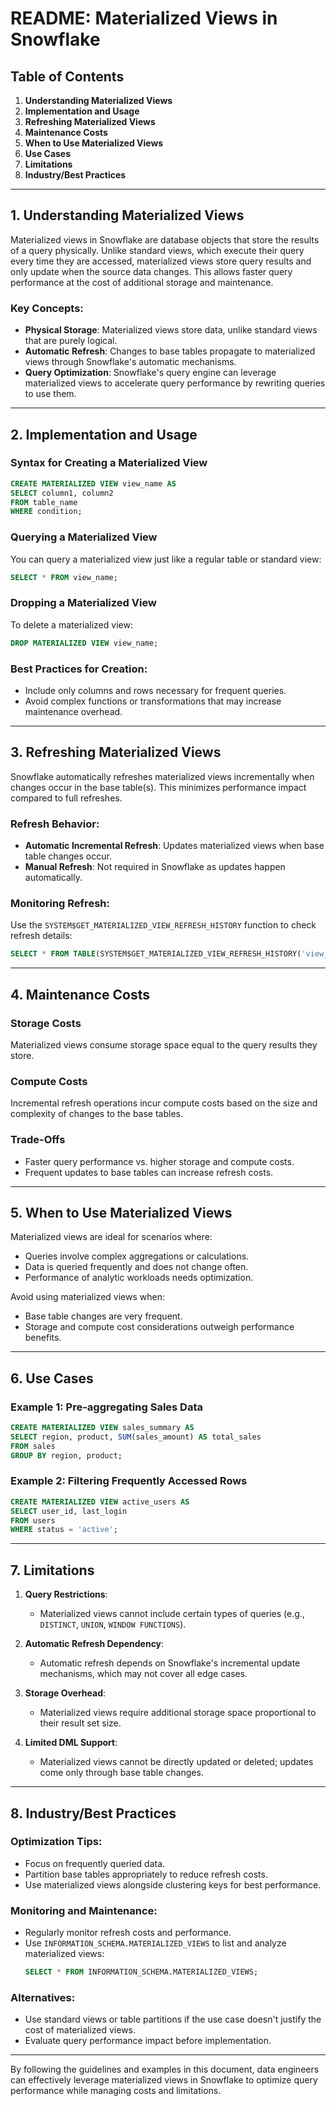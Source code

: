 # README: Materialized Views in Snowflake

## Table of Contents
1. **Understanding Materialized Views**
2. **Implementation and Usage**
3. **Refreshing Materialized Views**
4. **Maintenance Costs**
5. **When to Use Materialized Views**
6. **Use Cases**
7. **Limitations**
8. **Industry/Best Practices**

---

## 1. Understanding Materialized Views

Materialized views in Snowflake are database objects that store the results of a query physically. Unlike standard views, which execute their query every time they are accessed, materialized views store query results and only update when the source data changes. This allows faster query performance at the cost of additional storage and maintenance.

### Key Concepts:
- **Physical Storage**: Materialized views store data, unlike standard views that are purely logical.
- **Automatic Refresh**: Changes to base tables propagate to materialized views through Snowflake's automatic mechanisms.
- **Query Optimization**: Snowflake's query engine can leverage materialized views to accelerate query performance by rewriting queries to use them.

---

## 2. Implementation and Usage

### Syntax for Creating a Materialized View
```sql
CREATE MATERIALIZED VIEW view_name AS
SELECT column1, column2
FROM table_name
WHERE condition;
```

### Querying a Materialized View
You can query a materialized view just like a regular table or standard view:
```sql
SELECT * FROM view_name;
```

### Dropping a Materialized View
To delete a materialized view:
```sql
DROP MATERIALIZED VIEW view_name;
```

### Best Practices for Creation:
- Include only columns and rows necessary for frequent queries.
- Avoid complex functions or transformations that may increase maintenance overhead.

---

## 3. Refreshing Materialized Views

Snowflake automatically refreshes materialized views incrementally when changes occur in the base table(s). This minimizes performance impact compared to full refreshes.

### Refresh Behavior:
- **Automatic Incremental Refresh**: Updates materialized views when base table changes occur.
- **Manual Refresh**: Not required in Snowflake as updates happen automatically.

### Monitoring Refresh:
Use the `SYSTEM$GET_MATERIALIZED_VIEW_REFRESH_HISTORY` function to check refresh details:
```sql
SELECT * FROM TABLE(SYSTEM$GET_MATERIALIZED_VIEW_REFRESH_HISTORY('view_name'));
```

---

## 4. Maintenance Costs

### Storage Costs
Materialized views consume storage space equal to the query results they store.

### Compute Costs
Incremental refresh operations incur compute costs based on the size and complexity of changes to the base tables.

### Trade-Offs
- Faster query performance vs. higher storage and compute costs.
- Frequent updates to base tables can increase refresh costs.

---

## 5. When to Use Materialized Views

Materialized views are ideal for scenarios where:
- Queries involve complex aggregations or calculations.
- Data is queried frequently and does not change often.
- Performance of analytic workloads needs optimization.

Avoid using materialized views when:
- Base table changes are very frequent.
- Storage and compute cost considerations outweigh performance benefits.

---

## 6. Use Cases

### Example 1: Pre-aggregating Sales Data
```sql
CREATE MATERIALIZED VIEW sales_summary AS
SELECT region, product, SUM(sales_amount) AS total_sales
FROM sales
GROUP BY region, product;
```

### Example 2: Filtering Frequently Accessed Rows
```sql
CREATE MATERIALIZED VIEW active_users AS
SELECT user_id, last_login
FROM users
WHERE status = 'active';
```

---

## 7. Limitations

1. **Query Restrictions**:
   - Materialized views cannot include certain types of queries (e.g., `DISTINCT`, `UNION`, `WINDOW FUNCTIONS`).

2. **Automatic Refresh Dependency**:
   - Automatic refresh depends on Snowflake's incremental update mechanisms, which may not cover all edge cases.

3. **Storage Overhead**:
   - Materialized views require additional storage space proportional to their result set size.

4. **Limited DML Support**:
   - Materialized views cannot be directly updated or deleted; updates come only through base table changes.

---

## 8. Industry/Best Practices

### Optimization Tips:
- Focus on frequently queried data.
- Partition base tables appropriately to reduce refresh costs.
- Use materialized views alongside clustering keys for best performance.

### Monitoring and Maintenance:
- Regularly monitor refresh costs and performance.
- Use `INFORMATION_SCHEMA.MATERIALIZED_VIEWS` to list and analyze materialized views:
  ```sql
  SELECT * FROM INFORMATION_SCHEMA.MATERIALIZED_VIEWS;
  ```

### Alternatives:
- Use standard views or table partitions if the use case doesn't justify the cost of materialized views.
- Evaluate query performance impact before implementation.

---

By following the guidelines and examples in this document, data engineers can effectively leverage materialized views in Snowflake to optimize query performance while managing costs and limitations.

